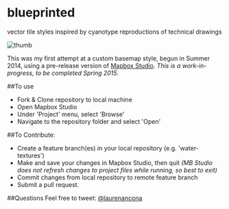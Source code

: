 blueprinted
===========================
vector tile styles inspired by cyanotype reproductions of technical drawings

![thumb](https://raw.githubusercontent.com/laurenancona/blueprinted/master/images/thumb.png)

This was my first attempt at a custom basemap style, begun in Summer 2014, using a pre-release version of [Mapbox Studio](https://www.mapbox.com/mapbox-studio/).
_This is a work-in-progress, to be completed Spring 2015._

##To use
 - Fork & Clone repository to local machine
 - Open Mapbox Studio
 - Under 'Project' menu, select 'Browse'
 - Navigate to the repository folder and select 'Open'

##To Contribute:
 - Create a feature branch(es) in your local repository (e.g. 'water-textures')
 - Make and save your changes in Mapbox Studio, then quit _(MB Studio does not refresh changes to project files while running, so best to exit)_
 - Commit changes from local repository to remote feature branch
 - Submit a pull request.

##Questions
 Feel free to tweet: [@laurenancona](https://twitter.com/laurenancona)

 
